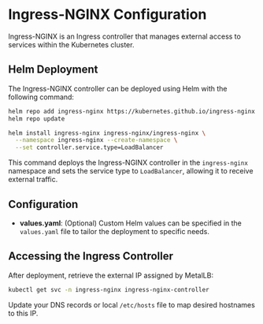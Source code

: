 # Ingress-NGINX Configuration

Ingress-NGINX is an Ingress controller that manages external access to services within the Kubernetes cluster.

## Helm Deployment

The Ingress-NGINX controller can be deployed using Helm with the following command:

```bash
helm repo add ingress-nginx https://kubernetes.github.io/ingress-nginx
helm repo update

helm install ingress-nginx ingress-nginx/ingress-nginx \
  --namespace ingress-nginx --create-namespace \
  --set controller.service.type=LoadBalancer
```

This command deploys the Ingress-NGINX controller in the `ingress-nginx` namespace and sets the service type to `LoadBalancer`, allowing it to receive external traffic.

## Configuration

- **values.yaml**: (Optional) Custom Helm values can be specified in the `values.yaml` file to tailor the deployment to specific needs.

## Accessing the Ingress Controller

After deployment, retrieve the external IP assigned by MetalLB:

```bash
kubectl get svc -n ingress-nginx ingress-nginx-controller
```

Update your DNS records or local `/etc/hosts` file to map desired hostnames to this IP.